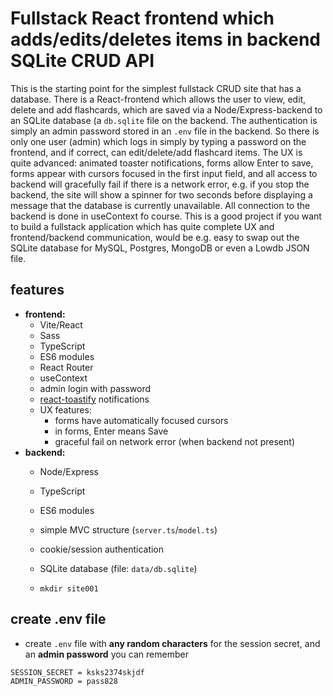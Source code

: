 # Fullstack React frontend which adds/edits/deletes items in backend SQLite CRUD API

This is the starting point for the simplest fullstack CRUD site that has a database. There is a React-frontend which allows the user to view, edit, delete and add flashcards, which are saved via a Node/Express-backend to an SQLite database (a `db.sqlite` file on the backend. The authentication is simply an admin password stored in an `.env` file in the backend. So there is only one user (admin) which logs in simply by typing a password on the frontend, and if correct, can edit/delete/add flashcard items. The UX is quite advanced: animated toaster notifications, forms allow Enter to save, forms appear with cursors focused in the first input field, and all access to backend will gracefully fail if there is a network error, e.g. if you stop the backend, the site will show a spinner for two seconds before displaying a message that the database is currently unavailable. All connection to the backend is done in useContext fo course. This is a good project if you want to build a fullstack application which has quite complete UX and frontend/backend communication, would be e.g. easy to swap out the SQLite database for MySQL, Postgres, MongoDB or even a Lowdb JSON file.


## features

- **frontend:** 
	- Vite/React 
	- Sass
	- TypeScript
	- ES6 modules
	- React Router
	- useContext
	- admin login with password
	- [react-toastify](https://www.npmjs.com/package/react-toastify) notifications
	- UX features:
		- forms have automatically focused cursors
		- in forms, Enter means Save
		- graceful fail on network error (when backend not present)
- **backend:** 
	- Node/Express 
	- TypeScript 
	- ES6 modules
	- simple MVC structure (`server.ts`/`model.ts`)
	- cookie/session authentication
	- SQLite database (file: `data/db.sqlite`)


	- `mkdir site001`

## create .env file

- create `.env` file with **any random characters** for the session secret, and an **admin password** you can remember

```text
SESSION_SECRET = ksks2374skjdf
ADMIN_PASSWORD = pass828
```



